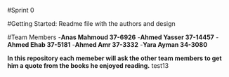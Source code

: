 #Sprint 0

#Getting Started: Readme file with the authors and design

#Team Members
-**Anas Mahmoud 37-6926**
-**Ahmed Yasser 37-14457**
-**Ahmed Ehab 37-5181**
-**Ahmed Amr 37-3332**
-**Yara Ayman 34-3080**


**In this repository each memeber will ask the other team members to get him a quote from the books he enjoyed reading.**
test13

